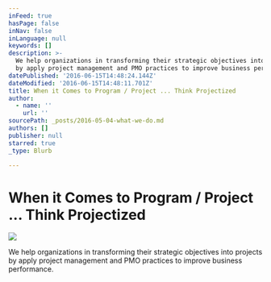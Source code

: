 ```yaml
---
inFeed: true
hasPage: false
inNav: false
inLanguage: null
keywords: []
description: >-
  We help organizations in transforming their strategic objectives into projects
  by apply project management and PMO practices to improve business performance.
datePublished: '2016-06-15T14:48:24.144Z'
dateModified: '2016-06-15T14:48:11.701Z'
title: When it Comes to Program / Project ... Think Projectized
author:
  - name: ''
    url: ''
sourcePath: _posts/2016-05-04-what-we-do.md
authors: []
publisher: null
starred: true
_type: Blurb

---
```

# When it Comes to Program / Project ... Think Projectized
![](https://the-grid-user-content.s3-us-west-2.amazonaws.com/1f745b74-6c56-4442-8c9d-09f0f874e06c.png)

We help organizations in transforming their strategic objectives into projects by apply project management and PMO practices to improve business performance.